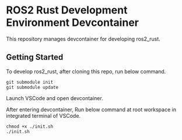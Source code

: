 # ROS2 Rust Development Environment Devcontainer

This repository manages devcontainer for developing ros2_rust.

## Getting Started

To develop ros2_rust, after cloning this repo, run below command.

```
git submodule init
git submodule update
```

Launch VSCode and open devcontainer.

After entering devcontainer, Run below command at root workspace in integrated terminal of VSCode.

```
chmod +x ./init.sh
./init.sh
```

